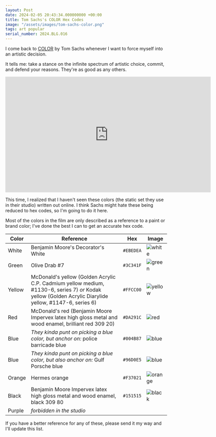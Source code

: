 ```yaml
---
layout: Post
date: 2024-02-05 20:43:34.000000000 +00:00
title: Tom Sachs's COLOR Hex Codes
image: "/assets/images/tom-sachs-color.png"
tags: art popular
serial_number: 2024.BLG.016
---
```

I come back to [COLOR](https://vimeo.com/33998046) by Tom Sachs whenever I want to force myself into an artistic decision.

It tells me: take a stance on the infinite spectrum of artistic choice, commit, and defend your reasons. They're as good as any others.

<iframe src="https://player.vimeo.com/video/33998046?h=8810b92a8d&title=0&byline=0&portrait=0" width="640" height="360" frameborder="0" allow="autoplay; fullscreen; picture-in-picture" allowfullscreen></iframe>

This time, I realized that I haven't seen these colors (the static set they use in their studio) written out online. I think Sachs might hate these being reduced to hex codes, so I'm going to do it here.

Most of the colors in the film are only described as a reference to a paint or brand color; I've done the best I can to get an accurate hex code.

| Color | Reference | Hex | Image |
|--|--|--|--|
| White | Benjamin Moore's Decorator's White | `#EBEDEA` | ![white](https://www.thecolorapi.com/id?format=svg&named=false&hex=ebedea) |
| Green | Olive Drab #7 | `#3C341F` | ![green](https://www.thecolorapi.com/id?format=svg&named=false&hex=3C341F) |
| Yellow | McDonald's yellow (Golden Acrylic C.P. Cadmium yellow medium, #1130-6, series 7) _or_ Kodak yellow (Golden Acrylic Diarylide yellow, #1147-6, series 6) | `#FFCC00` | ![yellow](https://www.thecolorapi.com/id?format=svg&named=false&hex=ffcc00) |
| Red | McDonald's red (Benjamin Moore Impervex latex high gloss metal and wood enamel, brilliant red 309 20) | `#DA291C` | ![red](https://www.thecolorapi.com/id?format=svg&named=false&hex=DA291C) |
| Blue | _They kinda punt on picking a blue color, but anchor on:_ police barricade blue | `#004B87` | ![blue](https://www.thecolorapi.com/id?format=svg&named=false&hex=004B87) |
| Blue | _They kinda punt on picking a blue color, but also anchor on:_ Gulf Porsche blue | `#96D0E5` | ![blue](https://www.thecolorapi.com/id?format=svg&named=false&hex=96d0e5) |
| Orange | Hermes orange | `#F37021` | ![orange](https://www.thecolorapi.com/id?format=svg&named=false&hex=f37021) |
| Black | Benjamin Moore Impervex latex high gloss metal and wood enamel, black 309 80 | `#151515` | ![black](https://www.thecolorapi.com/id?format=svg&named=false&hex=151515) |
| Purple | _forbidden in the studio_ | | |

If you have a better reference for any of these, please send it my way and I'll update this list.
